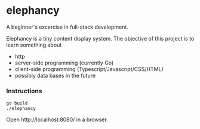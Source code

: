 # elephancy

A beginner's excercise in full-stack development.

Elephancy is a tiny content display system. The objective of this project is
to learn something about

* http
* server-side programming (currently Go)
* client-side programming (Typescript/Javascript/CSS/HTML)
* possibly data bases in the future

### Instructions

```
go build
./elephancy
```

Open http://localhost:8080/ in a browser.

